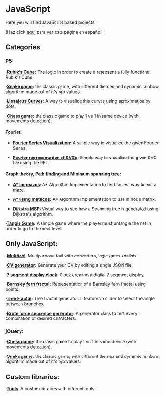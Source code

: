 # JavaScript

Here you will find JavaScript based projects:

(Haz click [aquí](./javascript.es.md) para ver esta página en español)

## Categories

### P5:

**·[Rubik's Cube](https://github.com/Jkutkut/JS-Rubik_Cube):** The logic in order to create a represent a fully functional Rubik's Cube.

**·[Snake game](https://github.com/Jkutkut/Js_Snake-Game):** the classic game, with different themes and dynamic rainbow algorithm made out of it's rgb values.

**·[Lissajous Curves](https://github.com/Jkutkut/JS-Lissajous-curves):** A way to visualice this curves using aproximation by dots.

**·[Chess game](https://github.com/Jkutkut/Js_Chess-Game):** the classic game to play 1 vs 1 in same device (with movements detection).

#### Fourier:
- **[Fourier Series Visualization](https://github.com/Jkutkut/JS-Fourier-Series-Visualization):** A simple way to visualice the given Fourier Series.

- **[Fourier representation of SVGs](https://github.com/Jkutkut/JS-Drawing-SVGs-using-DFT):** Simple way to visualice the given SVG file using the DFT.

#### Graph theory, Path finding and Minimum spanning tree:
- **[A* for mazes](https://github.com/Jkutkut/JS-A_Star-for-mazes):** A* Algorithm Implementation to find fastest way to exit a maze.

- **[A* using matrices](https://github.com/Jkutkut/JS-A_Star-Path-Finding-Matrices):** A* Algorithm Implementation to use in node matrix.

- **[Dijkstra MSP](https://github.com/Jkutkut/JS-Dijkstra-Minimum-Spanning-Tree):** Visual way to see how a Spanning tree is generated using Dijkstra's algorithm.

**·[Tangle Game](https://github.com/Jkutkut/JS-Tangle_Game):** A simple game where the player must untangle the net in order to go to the next level.


## Only JavaScript:
**·[Multitool](https://github.com/Jkutkut/JS-MultiTool)**: Multipurpose tool with converters, logic gates analisis...

**·[CV generator](https://github.com/Jkutkut/CV-Jkutkut):** Generate your CV by editing a single JSON file.

**·[7 segment display clock](https://github.com/Jkutkut/Js-Seven-segment-display-clock)**: Clock creating a digital 7 segment display.

**·[Barnsley fern fractal](https://github.com/Jkutkut/Js_Barnsley-fern-fractal):** Representation of a Barnsley fern fractal using points.

**·[Tree Fractal](https://github.com/Jkutkut/Js_Tree-Fractal):** Tree fractal generator. It features a slider to select the angle between branches.

**·[Brute force secuence generator](https://github.com/Jkutkut/JS-PasswordBruteForce)**: A generator class to test every combination of desired characters.

### jQuery:

**·[Chess game](https://github.com/Jkutkut/Js_Chess-Game):** the clasic game to play 1 vs 1 in same device (with movements detection).

**·[Snake game](https://github.com/Jkutkut/Js_Snake-Game):** the classic game, with different themes and dynamic rainbow algorithm made out of it's rgb values.

## Custom libraries:

**·[Tools](https://github.com/Jkutkut/JS-tools):** A custom libraries with diferent tools.

